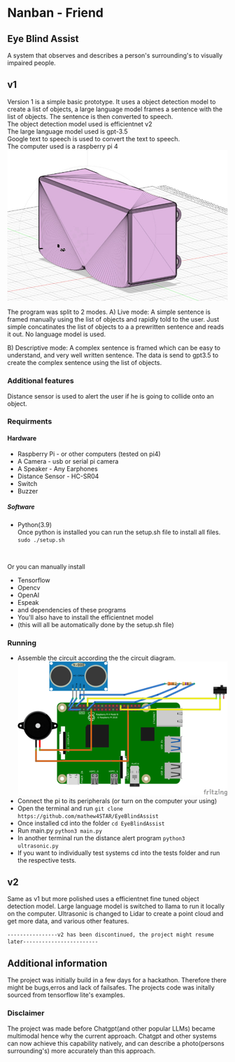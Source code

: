 # Nanban - Friend
## Eye Blind Assist
A system that observes and describes a person's surrounding's to visually impaired people.

## v1
Version 1 is a simple basic prototype. 
It uses a object detection model to create a list of objects, a large language model frames a sentence with the list of objects. The sentence is then converted to speech.<br>
The object detection model used is efficientnet v2<br>
The large language model used is gpt-3.5<br>
Google text to speech is used to convert the text to speech.<br>
The computer used is a raspberry pi 4
<br>
<img align="up" src="Models/Screenshot A_2.png">

The program was split to 2 modes.
A) Live mode: A simple sentence is framed manually using the list of objects and rapidly told to the user.
Just simple concatinates the list of objects to a a prewritten sentence and reads it out. No language model is used.

B) Descriptive mode: A complex sentence is framed which can be easy to understand, and very well written sentence.
The data is send to gpt3.5 to create the complex sentence using the list of objects. 

### Additional features

Distance sensor is used to alert the user if he is going to collide onto an object. 

### Requirments 
#### Hardware
- Raspberry Pi - or other computers (tested on pi4)
- A Camera - usb or serial pi camera
- A Speaker - Any Earphones
- Distance Sensor - HC-SR04
- Switch
- Buzzer

##### Software
- Python(3.9) <br>
Once python is installed you can run the setup.sh file to install all files.<br>
`sudo ./setup.sh` <br>
<br>

Or you can manually install
- Tensorflow 
- Opencv
- OpenAI
- Espeak
- and dependencies of these programs
- You'll also have to install the efficientnet model
- (this will all be automatically done by the setup.sh file)

### Running 
- Assemble the circuit according the the circuit diagram.
  <img align="up" src="Circuit diagram.png">
- Connect the pi to its peripherals (or turn on the computer your using)
- Open the terminal and run
  `git clone https://github.com/mathew4STAR/EyeBlindAssist`
- Once installed cd into the folder
  `cd EyeBlindAssist`
- Run main.py
  `python3 main.py`
- In another terminal run the distance alert program
  `python3 ultrasonic.py`
- If you want to individually test systems cd into the tests folder and run the respective tests.

## v2
Same as v1 but more polished uses a efficientnet fine tuned object detection model. Large language model is switched to llama to run it locally on the computer. Ultrasonic is changed to Lidar to create a point cloud and get more data, and various other features.
```
----------------v2 has been discontinued, the project might resume later------------------------
```

## Additional information
The project was initially build in a few days for a hackathon.
Therefore there might be bugs,erros and lack of failsafes.
The projects code was initally sourced from tensorflow lite's examples. 

### Disclaimer
The project was made before Chatgpt(and other popular LLMs) became multimodal hence why the current approach. Chatgpt and other systems can now achieve this capability natively, and can describe a photo(persons surrounding's) more accurately than this approach. 
